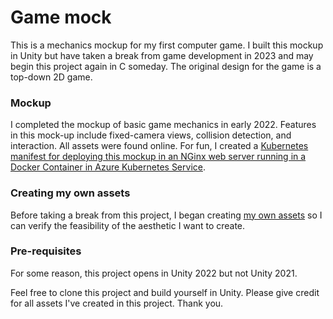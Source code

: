 # Game mock 
This is a mechanics mockup for my first computer game. I built this mockup in Unity but have taken a break from game development in 2023 and may begin this project again in C someday. The original design for the game is a top-down 2D game.

### Mockup
I completed the mockup of basic game mechanics in early 2022. Features in this mock-up include fixed-camera views, collision detection, and interaction. All assets were found online. For fun, I created a [Kubernetes manifest for deploying this mockup in an NGinx web server running in a Docker Container in Azure Kubernetes Service](https://github.com/wwillfred/Unity-WebGL-Kubernetes).

### Creating my own assets
Before taking a break from this project, I began creating [my own assets](/Assets/Sprites) so I can verify the feasibility of the aesthetic I want to create. 

### Pre-requisites
For some reason, this project opens in Unity 2022 but not Unity 2021.

Feel free to clone this project and build yourself in Unity. Please give credit for all assets I've created in this project. Thank you.
